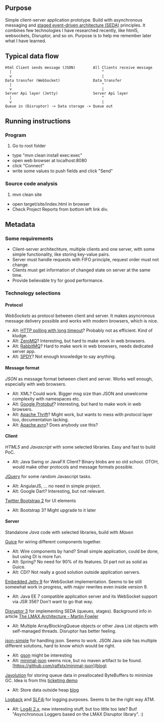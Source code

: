 ## Purpose

Simple client-server application prototype. 
Build with asynchronous messaging and [staged event-driven architecture (SEDA)](http://en.wikipedia.org/wiki/Staged_event-driven_architecture) principles.
It combines few technologies I have researched recently,
like html5, websockets, Disruptor, and so on. 
Purpose is to help me remember later what I have learned.

## Typical data flow


```
Html Client sends message (JSON)        All Clients receive message
  |                                         ^
  v                                         |
Data transfer (WebSocket)               Data transfer
  |                                         ^
  v                                         |
Server Api layer (Jetty)                Server Api layer
  |                                         ^
  v                                         |
Queue in (Disruptor) -> Data storage -> Queue out

```

## Running instructions

### Program

1. Go to root folder
* type "mvn clean install exec:exec"
* open web browser at localhost:8080
* click "Connect"
* write some values to push fields and click "Send"

### Source code analysis

1. mvn clean site
* open target/site/index.html in browser
* Check Project Reports from bottom left link div.

## Metadata  

### Some requirements

* Client-server architechture, multiple clients and one server, with some simple functionality, like storing key-value pairs.
* Server must handle requests with FIFO principle, request order must not change.
* Clients must get information of changed state on server at the same time.
* Provide believable try for good performance.

### Technology selections

#### Protocol

*WebSockets* as protocol between client and server. 
It makes asyncronous message delivery possible
and works with modern browsers, 
which is nice.
 * Alt: [HTTP polling with long timeout](http://stackoverflow.com/questions/1406580/jquery-ajax-polling-for-json-response-handling-based-on-ajax-result-or-json-con)? Probably not as efficient. Kind of kludge.
 * Alt: [ZeroMQ](http://zeromq.org)? Interesting, but hard to make work in web browsers.
 * Alt: [RabbitMQ](http://www.rabbitmq.com)? Hard to make work in web browsers, needs dedicated server app.
 * Alt: [SPDY](http://en.wikipedia.org/wiki/SPDY)? Not enough knowledge to say anything.


#### Message format

*JSON* as message format between client and server. Works well enough, especially with web browsers.
* Alt: XML? Could work. Bigger msg size than JSON and unwelcome complexity with namespaces etc.
* Alt: [Google Protobuf](http://code.google.com/p/protobuf/)? Interesting, but hard to make work in web browsers.
* Alt: [Apache Thrift](http://thrift.apache.org/tutorial/js/)? Might work, but wants to mess with protocol layer too, documentation lacking.
* Alt: [Apache avro](http://avro.apache.org)? Does anybody use this?

#### Client

*HTML5* and *Javascript* with some selected libraries. Easy and fast to build PoC. 
* Alt: Java Swing or JavaFX Client? Binary blobs are so old school. OTOH, would make other protocols and message formats possible.

[JQuery](http://jquery.com) for some random Javascript tasks.
* Alt: AngularJS, ... no need in simple project.
* Alt: Google Dart? Interesting, but not relevant.

[Twitter Bootstrap 2](http://getbootstrap.com/2.3.2/) for UI elements
* Alt: Bootstrap 3? Might upgrade to it later
 
#### Server

Standalone *Java* code with selected libraries, build with *Maven* 

[Guice](https://github.com/google/guice) for wiring different components together.
* Alt: Wire components by hand? Small simple application, could be done, but using DI is more fun.
* Alt: Spring? No need for 90% of its features. DI part not as solid as Guice. 
* Alt: CDI? Not really a good solution outside application servers.

[Embedded Jetty 9](http://www.eclipse.org/jetty/) for WebSocket implementation. Seems to be still somewhat work in progress, with major rewrites even inside version 9.
* Alt: Java EE 7 compatible application server and its WebSocket support via JSR 356? Don't want to go that way.

[Disruptor 3](http://lmax-exchange.github.io/disruptor/) for implementing SEDA (queues, stages). Background info in article [The LMAX Architecture - Martin Fowler](http://martinfowler.com/articles/lmax.html)
 * Alt: Multiple ArrayBlockingQueue objects or other Java List objects with self-managed threads. Disruptor has better feeling.

[json-simple](http://code.google.com/p/json-simple/) for handling json. Seems to work. JSON Java side has multiple different solutions, hard to know which would be right.
* Alt: [gson](https://code.google.com/p/google-gson/) might be interesting
* Alt: [minimal-json](http://eclipsesource.com/blogs/2013/04/18/minimal-json-parser-for-java/) seems nice, but no maven artifact to be found. [https://github.com/ralfstx/minimal-json](blog)

[Javolution](http://javolution.org) for storing queue data in preallocated ByteBuffers to minimize GC. Idea is from this [ticketing demo](https://github.com/mikeb01/ticketing)
* Alt: Store data outside heap [blog](http://vanillajava.blogspot.fi/2013/07/openhft-java-lang-project.html)

[Logback](http://logback.qos.ch) and [SLF4j](http://www.slf4j.org) for logging purposes. Seems to be the right way ATM.
* Alt: [Log4j 2.x](http://logging.apache.org/log4j/2.x/), new interesting stuff, but too little too late? But! "Asynchronous Loggers based on the LMAX Disruptor library". :)
